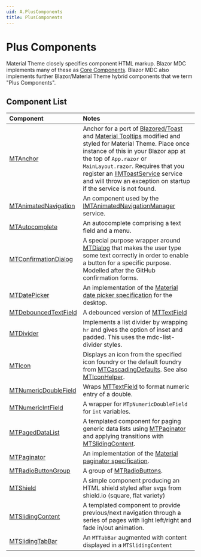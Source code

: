 ```yaml
---
uid: A.PlusComponents
title: PlusComponents
---
```

# Plus Components

Material Theme closely specifies component HTML markup. Blazor MDC implements many of these as [Core Components](xref:A.CoreComponents). Blazor MDC also 
implements further Blazor/Material Theme hybrid components that we term "Plus Components".

## Component List

| Component | Notes |
| :-------- | :---- |
| [MTAnchor](xref:C.MTAnchor) | Anchor for a port of [Blazored/Toast](https://github.com/Blazored/Toast) and [Material Tooltips](https://github.com/material-components/material-components-web/tree/master/packages/mdc-tooltip#tooltip) modified and styled for Material Theme. Place once instance of this in your Blazor app at the top of `App.razor` or `MainLayout.razor`. Requires that you register an [IIMToastService](xref:S.IMTToastService) service and will throw an exception on startup if the service is not found. |
| [MTAnimatedNavigation](xref:C.MTAnimatedNavigation) | An component used by the [IMTAnimatedNavigationManager](xref:S.IMTAnimatedNavigationManager) service. |
| [MTAutocomplete](xref:C.MTAutocomplete) | An autocomplete comprising a text field and a menu. |
| [MTConfirmationDialog](xref:C.MTConfirmationDialog) | A special purpose wrapper around [MTDialog](xref:C.MTDialog) that makes the user type some text correctly in order to enable a button for a specific purpose. Modelled after the GitHub confirmation forms. |
| [MTDatePicker](xref:C.MTDatePicker) | An implementation of the [Material date picker specification](https://material.io/components/pickers/#specs) for the desktop. |
| [MTDebouncedTextField](xref:C.MTDebouncedTextField) | A debounced version of [MTTextField](xref:C.MTTextField) |
| [MTDivider](xref:C.MTDivider) | Implements a list divider by wrapping `hr` and gives the option of inset and padded. This uses the mdc-list-divider styles. |
| [MTIcon](xref:C.MTIcon) | Displays an icon from the specified icon foundry or the default foundry from [MTCascadingDefaults](xref:U.MTCascadingDefaults). See also [MTIconHelper](xref:U.MTIconHelper). |
| [MTNumericDoubleField](xref:C.MTNumericDoubleField) | Wraps [MTTextField](xref:C.MTTextField) to format numeric entry of a double. |
| [MTNumericIntField](xref:C.MTNumericIntField) | A wrapper for `MTpNumericDoubleField` for `int` variables. |
| [MTPagedDataList](xref:C.MTPagedDataList) | A templated component for paging generic data lists using [MTPaginator](xref:C.MTPaginator) and applying transitions with [MTSlidingContent](xref:C.MTSlidingContent). |
| [MTPaginator](xref:C.MTPaginator) | An implementation of the [Material paginator specification](https://material.io/components/data-tables#behavior). |
| [MTRadioButtonGroup](xref:C.MTRadioButtonGroup) | A group of [MTRadioButtons](xref:C.MTRadioButton). |
| [MTShield](xref:C.MTShield) | A simple component producing an HTML shield styled after svgs from shield.io (square, flat variety) |
| [MTSlidingContent](xref:C.MTSlidingContent) | A templated component to provide previous/next navigation through a series of pages with light left/right and fade in/out animation. |
| [MTSlidingTabBar](xref:C.MTSlidingTabBar) | An `MTTabBar` augmented with content displayed in a `MTSlidingContent` |
